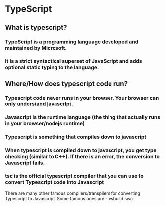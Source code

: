 # TypeScript

## What is typescript?
### TypeScript is a programming language developed and maintained by Microsoft. 
### It is a strict syntactical superset of JavaScript and adds optional static typing to the language.

## Where/How does typescript code run?
### Typescript code never runs in your browser. Your browser can only understand javascript. 
### Javascript is the runtime language (the thing that actually runs in your browser/nodejs runtime)
### Typescript is something that compiles down to javascript
### When typescript is compiled down to javascript, you get type checking (similar to C++). If there is an error, the conversion to Javascript fails. 

### tsc is the official typescript compiler that you can use to convert Typescript code into Javascript
There are many other famous compilers/transpilers for converting Typescript to Javascript. Some famous ones are - 
esbuild
swc

